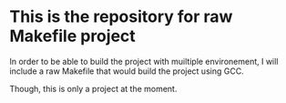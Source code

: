 This is the repository for raw Makefile project
===============================================

In order to be able to build the project with muiltiple environement,
I will include a raw Makefile that would build the project using GCC.

Though, this is only a project at the moment.
